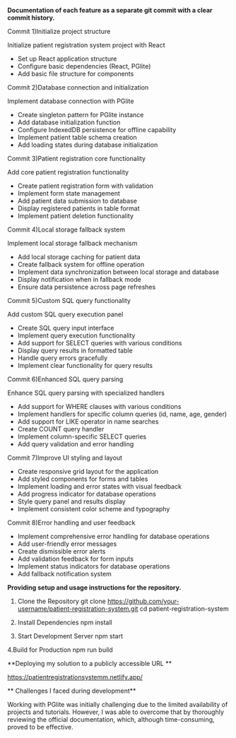 
**Documentation of  each feature as a separate git commit with a clear commit history.**


Commit 1)Initialize project structure


Initialize patient registration system project with React

- Set up React application structure
- Configure basic dependencies (React, PGlite)
- Add basic file structure for components
  
Commit 2)Database connection and initialization


Implement database connection with PGlite

- Create singleton pattern for PGlite instance
- Add database initialization function
- Configure IndexedDB persistence for offline capability
- Implement patient table schema creation
- Add loading states during database initialization

  
Commit 3)Patient registration core functionality


Add core patient registration functionality

- Create patient registration form with validation
- Implement form state management
- Add patient data submission to database
- Display registered patients in table format
- Implement patient deletion functionality

 
Commit 4)Local storage fallback system


Implement local storage fallback mechanism

- Add local storage caching for patient data
- Create fallback system for offline operation
- Implement data synchronization between local storage and database
- Display notification when in fallback mode
- Ensure data persistence across page refreshes


Commit 5)Custom SQL query functionality

Add custom SQL query execution panel

- Create SQL query input interface
- Implement query execution functionality
- Add support for SELECT queries with various conditions
- Display query results in formatted table
- Handle query errors gracefully
- Implement clear functionality for query results


Commit 6)Enhanced SQL query parsing

Enhance SQL query parsing with specialized handlers

- Add support for WHERE clauses with various conditions
- Implement handlers for specific column queries (id, name, age, gender)
- Add support for LIKE operator in name searches
- Create COUNT query handler
- Implement column-specific SELECT queries
- Add query validation and error handling


Commit 7)Improve UI styling and layout

- Create responsive grid layout for the application
- Add styled components for forms and tables
- Implement loading and error states with visual feedback
- Add progress indicator for database operations
- Style query panel and results display
- Implement consistent color scheme and typography
 
Commit 8)Error handling and user feedback


- Implement comprehensive error handling for database operations
- Add user-friendly error messages
- Create dismissible error alerts
- Add validation feedback for form inputs
- Implement status indicators for database operations
- Add fallback notification system


**Providing setup and usage instructions for the repository.**

1. Clone the Repository
git clone https://github.com/your-username/patient-registration-system.git
cd patient-registration-system

2. Install Dependencies
npm install

3. Start Development Server
npm start

4.Build for Production
 npm run build

 **Deploying my solution to a publicly accessible URL **
 
 https://patientregistrationsystemm.netlify.app/

** Challenges I faced during development**

Working with PGlite was initially challenging due to the limited availability of projects and tutorials. 
However, I was able to overcome that by thoroughly reviewing the official documentation, which, although time-consuming, proved to be effective.
